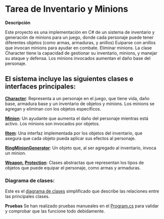 # **Tarea de Inventario y Minions**

**Descripción**

Este proyecto es una implementación en C# de un sistema de inventario y generación de minions para un juego, donde cada personaje puede tener diferentes objetos (como armas, armaduras, y anillos)
Euiparse con anillos que invocan minions para ayudar en combate.
Eliminar minions.
La clase Character tiene la capacidad de gestionar su inventario, minions, y manejar su ataque y defensa. Los minions invocados aumentan el daño base del personaje.

## El sistema incluye las siguientes clases e interfaces principales:

**[Character](https://github.com/agadrian/primeraPrueba_C-/blob/331f5c1709db3a8f1e6436611220e5219d551851/TareaInventario/Character.cs#L3)**: Representa a un personaje en el juego, que tiene vida, daño base, armadura base y un inventario de objetos y minions. Los minions se agregan y eliminan con los objetos específicos.

**[Minion](https://github.com/agadrian/primeraPrueba_C-/blob/331f5c1709db3a8f1e6436611220e5219d551851/TareaInventario/Minion.cs#L3)**: Un ayudante que aumenta el daño del personaje mientras está activo. Los minions son invocados por objetos.

**[IItem](https://github.com/agadrian/primeraPrueba_C-/blob/0108f995a09afb6ce9ff2213f7b29a9478000969/TareaInventario/IItem.cs#L3)**: Una interfaz implementada por los objetos del inventario, que asegura que cada objeto pueda aplicar sus efectos al personaje.

**[RingMinionGenerator](https://github.com/agadrian/primeraPrueba_C-/blob/331f5c1709db3a8f1e6436611220e5219d551851/TareaInventario/RingMinionGenerator.cs#L3)**: Un objeto que, al ser agregado al inventario, invoca un minion.

**[Weapon](https://github.com/agadrian/primeraPrueba_C-/blob/331f5c1709db3a8f1e6436611220e5219d551851/TareaInventario/Weapon.cs#L4), [Protection](https://github.com/agadrian/primeraPrueba_C-/blob/331f5c1709db3a8f1e6436611220e5219d551851/TareaInventario/Protection.cs#L4)**: Clases abstractas que representan los tipos de objetos que puede equipar el personaje, como armas y armaduras.


### Diagrama de clases: 
Este es el [diagrama de clases](https://github.com/agadrian/primeraPrueba_C-/blob/331f5c1709db3a8f1e6436611220e5219d551851/Diagrama%20UML.drawio.png) simplificado que describe las relaciones entre las principales clases.



**Pruebas**
Se han realizado pruebas manueales en el [Program.cs](https://github.com/agadrian/primeraPrueba_C-/blob/331f5c1709db3a8f1e6436611220e5219d551851/TareaInventario/Program.cs#L4)  para validar y comprobar que las funcione todo debidamente. 



